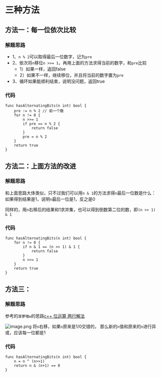# 三种方法
## 方法一：每一位依次比较
### 解题思路
* 1、``n % 2``可以取得最后一位数字，记为``pre``
* 2、依次将``n``移位``n >>= 1``，再用上面的方法求得当前的数字，和``pre``比较
    * 1）如果一样，返回false
    * 2）如果不一样，继续移位，并且将当前的数字置为``pre``
* 3、循环如果能顺利结束，说明没问题，返回true
### 代码

```golang
func hasAlternatingBits(n int) bool {
	pre := n % 2 // 前一个数
	for n != 0 {
		n >>= 1
		if pre == n % 2 {
			return false
		}
		pre = n % 2
	}
	return true
}
```

## 方法二：上面方法的改进
### 解题思路

和上面思路大体类似，只不过我们可以用``n & 1``的方法求得``n``最后一位数是什么：
如果得到结果是1，说明``n``最后一位是1，反之是0

同样的，用``n``右移后的结果和1求并集，也可以得到倒数第二位的数，即``(n >> 1) & 1``

### 代码
```golang 
func hasAlternatingBits(n int) bool {
	for n != 0 {
		if n & 1 == (n >> 1) & 1 {
			return false
		}
		n >>= 1
	}
	return true
}
```

## 方法三：
### 解题思路
参考的``菠萝喵w``的思路[c++ 位运算 两行解法](https://leetcode-cn.com/problems/binary-number-with-alternating-bits/solution/c-wei-yun-suan-liang-xing-jie-fa-by-bo-luo-miao-w/)

![image.png](https://pic.leetcode-cn.com/e034baf6c4342d52981370703195e2b42bbdc8d2e55bf6fecfb620c6df5c16fa-image.png)
将``n``右移，如果``n``原来是1/0交错的，
那么新的``n``值和原来的``n``进行异或，应该每一位都是1


### 代码
```golang 
func hasAlternatingBits(n int) bool {
	n = n ^ (n>>1)
	return n & (n+1) == 0
}
```
